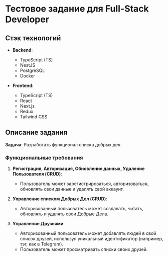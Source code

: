 # Тестовое задание для Full-Stack Developer

## Стэк технологий
- **Backend**:
  - TypeScript (TS)
  - NestJS
  - PostgreSQL
  - Docker

- **Frontend**:
  - TypeScript (TS)
  - React
  - Next.js
  - Redux
  - Tailwind CSS

## Описание задания

**Задача**: Разработать функционал списка добрых дел.

### Функциональные требования

1. **Регистрация, Авторизация, Обновление данных, Удаление Пользователя (CRUD)**:
   - Пользователь может зарегистрироваться, авторизоваться, обновлять свои данные и удалять свой аккаунт.

2. **Управление списком Добрых Дел (CRUD)**:
   - Авторизованный пользователь может создавать, читать, обновлять и удалять свои Добрые Дела.

3. **Управление Друзьями**:
   - Авторизованный пользователь может добавлять людей в свой список друзей, используя уникальный идентификатор (например, тэг, как в Telegram).
   - Пользователь может просматривать списки своих друзей.

